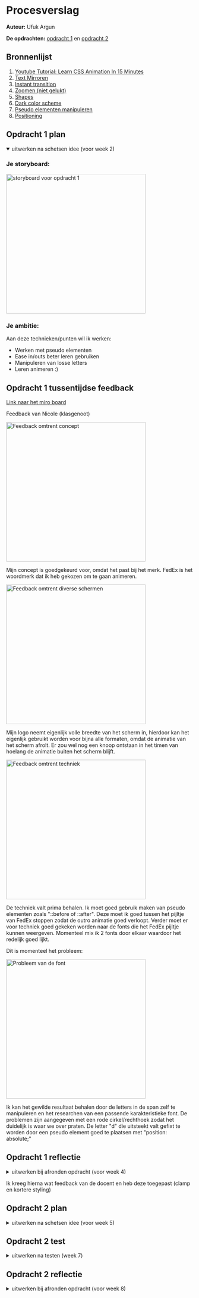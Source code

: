 # Procesverslag

**Auteur:** Ufuk Argun

**De opdrachten:** [opdracht 1](opdracht1/index.html) en [opdracht 2](opdracht2/index.html)

## Bronnenlijst

1. [Youtube Tutorial: Learn CSS Animation In 15 Minutes](https://www.youtube.com/watch?v=YszONjKpgg4)
2. [Text Mirroren](https://www.w3docs.com/snippets/css/how-to-flip-text-with-css.html)
3. [Instant transition](https://stackoverflow.com/questions/45896706/css-transition-is-instant-and-not-fading-into-the-transition)
4. [Zoomen (niet gelukt)](https://stackoverflow.com/questions/61698727/zoom-into-object-until-it-passes-css-html)
5. [Shapes](https://sharkcoder.com/visual/shapes)
6. [Dark color scheme](https://developer.mozilla.org/en-US/docs/Web/CSS/@media/prefers-color-scheme)
7. [Pseudo elementen manipuleren](https://developer.mozilla.org/en-US/docs/Web/CSS/::before)
8. [Positioning](https://stackoverflow.com/questions/7720730/how-to-align-absolutely-positioned-element-to-center)

## Opdracht 1 plan

<details open>
  <summary>uitwerken na schetsen idee (voor week 2)</summary>

### Je storyboard:

  <img src="readme-images/Opdracht1schets.jpeg" width="375px" alt="storyboard voor opdracht 1">

### Je ambitie:

Aan deze technieken/punten wil ik werken:

- Werken met pseudo elementen
- Ease in/outs beter leren gebruiken
- Manipuleren van losse letters
- Leren animeren :)

</details>

## Opdracht 1 tussentijdse feedback

[Link naar het miro board](https://miro.com/app/board/uXjVPw4ZF3E=/)

Feedback van Nicole (klasgenoot)

<img src="readme-images/Feedback-1.png" width="375px" alt="Feedback omtrent concept">

Mijn concept is goedgekeurd voor, omdat het past bij het merk. FedEx is het woordmerk dat ik heb gekozen om te gaan animeren.

<img src="readme-images/Feedback-2.png" width="375px" alt="Feedback omtrent diverse schermen">

Mijn logo neemt eigenlijk volle breedte van het scherm in, hierdoor kan het eigenlijk gebruikt worden voor bijna alle formaten, omdat de animatie van het scherm afrolt. Er zou wel nog een knoop ontstaan in het timen van hoelang de animatie buiten het scherm blijft.

<img src="readme-images/Feedback-3.png" width="375px" alt="Feedback omtrent techniek">

De techniek valt prima behalen. Ik moet goed gebruik maken van pseudo elementen zoals "::before of ::after".
Deze moet ik goed tussen het pijltje van FedEx stoppen zodat de outro animatie goed verloopt.
Verder moet er voor techniek goed gekeken worden naar de fonts die het FedEx pijltje kunnen weergeven.
Momenteel mix ik 2 fonts door elkaar waardoor het redelijk goed lijkt.

Dit is momenteel het probleem:

<img src="readme-images/Probleem-1.png" width="375px" alt="Probleem van de font">

Ik kan het gewilde resultaat behalen door de letters in de span zelf te manipuleren en het researchen van een passende karakteristieke font.
De problemen zijn aangegeven met een rode cirkel/rechthoek zodat het duidelijk is waar we over praten.
De letter "d" die uitsteekt valt gefixt te worden door een pseudo element goed te plaatsen met "position: absolute;"

</details>

## Opdracht 1 reflectie

<details>
  <summary>uitwerken bij afronden opdracht (voor week 4)</summary>

### Je uitkomst - karakteristiek screenshot(s):

  <img src="readme-images/resultaatopdracht1.gif" width="600px" alt="uitomst opdracht 1">

### Dit ging goed/Heb ik geleerd:

#### Maken van animaties en deze toepassen
Het maken en toepassen van meerdere animaties, met delays, achter elkaar.
Een animatie maken lijkt veel makkelijker dan dat het voor mijn gevoel was.
Ik heb ontzettend veel handmatig de spans moeten positioneren doordat ik position absolute gebruik en divs niet zijn toegestaan.
Hier onder ziet u bijvoorbeeld 3 verschillende animaties.

  <img src="readme-images/animatiecode.png" width="375px" alt="animatie codes">

#### Manipuleren van pseudo elementen
Dit is een voorbeeld van hoe ik mijn pseudo elementen manipuleerde.

  <img src="readme-images/pseudoelement1.png" width="375px" alt="pseudo element">

De logica hier achter is eigenlijk vrij simpel, we maken een ::Before, die we de grootte geven tussen de twee letters E en x.
de E en x laten we weg vagen door de kleur van de achtergrond toe te passen (zowel voor dark modus als light)
Hierdoor lijkt het alsof er een pijl ontstaat tussen de letters.
zoals je onderin kunt zien wordt het element ook geanimeerd.
Resultaat:

  <img src="readme-images/arrow.png" width="375px" alt="resultaat arrow">

De tweede Pseudo element die ik gebruikte was weer een ::before,
maar dit keer manipuleerden we text er bij.
Zoals je kan zien in de afbeelding hier onder maken we de tekst "vroom" en roteren we de tekst een stukje.
Ook worden de font-instellingen veranderd.

  <img src="readme-images/pseudoelement2.png" width="375px" alt="pseudo element 2">

Dit is het resultaat er van:

  <img src="readme-images/vroom.png" width="375px" alt="resultaat vroom">

#### Dark theme

Tijdens de les legde Sanne uit hoe we voor de web-browser thema aparte styling konden aangeven.
Dit heb ik toegepast op elementen zoals de achtergrond en de pseudo elementen.
Ik heb dit kunnen realiseren door op deze wijze te werken:

  <img src="readme-images/color-scheme.png" width="375px" alt="color scheme dark">

Door deze feature te implementeren in onze css hebben we nu onze eigen "themas", dit is bijvoorbeeld de dark modus:

  <img src="readme-images/darkmode.png" width="375px" alt="color scheme dark resultaat">

en dit de light modus:

  <img src="readme-images/lightmode.png" width="375px" alt="color scheme light resultaat">



### Dit was lastig/Is niet gelukt:


Het behouden van de juiste posities van de letters na het toepassen van een animatie.
Ik heb geprobeerd te expirimenteren met forwards, backwards, both en none maar ik verloor uiteindelijk te veel haren en tijd dat ik het achter me heb gelaten.

  <img src="readme-images/Fed.png" width="375px" alt="voorbeeld letter spacing">

Hier zit de F van Fed bijvoorbeeld te dichtbij de e nadat er skewing wordt aangeroepen in de animatie, nu zou je denken dat ik simpelweg none; zou kunnen gebruiken, maar de animatie blijft buiten beeld voor enkele secondes.

Dit was het idee:

  <img src="readme-images/pijltjezoom.png" width="375px" alt="inzoomen van pijl">

Maar echter kwam ik er achter dat het vrij complex is doordat ik per span een position absolute gebruik en geen divs kon gebruiken.
nu is de x van Ex een andere hoogte dan de rest, omdat het pijltje moet vormen en ik een representatieve font moest vinden hiervoor.
doordat de x een andere grootte is ontstaan er veel problemen, ook met het afschieten op beeld, deze gaat wat slomer omdat de letter kleiner is.
Ik heb geprobeerd scale te gebruiken maar geen success ;(

Ook werd het complex voor het pijltje, omdat deze richting het midden van het beeld moest, maar er te veel moeite was en handmatig werk om het ook nog responsief te houden.

Ik heb uiteindelijk een andere outro gekozen, namelijk dat het pijltje even opvalt en dan uitvaagt.

</details>

Ik kreeg hierna wat feedback van de docent en heb deze toegepast (clamp en kortere styling)

## Opdracht 2 plan

<details>
  <summary>uitwerken na schetsen idee (voor week 5)</summary>

### Je ontwerp:

![wireflow schets](https://user-images.githubusercontent.com/60386159/231453935-f522b5b8-8b17-4cf1-8b76-271f893bde49.jpeg)

### Je ambitie:

Aan deze technieken/punten wil ik werken:

Keydown events
Input events
Bingo systeem maken
Styling kunnen geven aan JS gegenereerde elementen

</details>

## Opdracht 2 test

<details>
  <summary>uitwerken na testen (week 7)</summary>

Neem minimaal 5 bevindingen op:

### Bevinding 1:

Voor de nieuwe bingonummer was onduidelijk welke het nieuwst was

#### oplossing:

Ik heb met een :before een highlight gegeven aan de nieuwste nummer in de nummers lijst

![image](https://user-images.githubusercontent.com/60386159/231458510-cf02f2f1-0056-4ce5-bce4-b55fa4f63397.png)

Dit is de code hiervoor:

![image](https://user-images.githubusercontent.com/60386159/231459614-a19e5f74-e7bc-49ea-adde-1ce2d6223454.png)

daarnaast heb ik een animatie toegevoegd zodat de nieuwe gerollde nummer groot in het scherm kwam

![image](https://user-images.githubusercontent.com/60386159/231459191-8d52cce1-8122-4939-82ff-8d98c1d03dc1.png)

Dit is de code hiervoor:

![image](https://user-images.githubusercontent.com/60386159/231459751-f150faa0-fe70-41b7-a1de-55fd079fc2c7.png)

Samen met JS maak ik een element aan die ik deze class geef:

![image](https://user-images.githubusercontent.com/60386159/231460037-6d4e8801-9308-4241-a00c-e4269dcdcef5.png)


### Bevinding 2:

De gebruiker ziet niet altijd de bingo nummers die ze kunnen matchen

#### oplossing:

Door het gebruiken van micro-interaction hebben de matchbare bingonummers nu een kleine animatie:

![image](https://user-images.githubusercontent.com/60386159/231458766-7ad7827c-9450-4106-9903-790411a7c79e.png)

Hier is het bingo getal 12 bijvoorbeeld beschikbaar.

door deze animatie:

![image](https://user-images.githubusercontent.com/60386159/231458954-d290d4ca-1f9d-4ecf-b48c-7157d3e59df8.png)

### Bevinding 3:

de user kon in de input UI event ook letters als input geven, terwijl de gerollde nummers hier alleen inkomen

Dit heb ik gefixt door simpelweg in de html type="number" aan te geven

![image](https://user-images.githubusercontent.com/60386159/231460230-d5b00002-bdff-41ac-a039-8c23cf7c30a5.png)

</details>

## Opdracht 2 reflectie

<details>
  <summary>uitwerken bij afronden opdracht (voor week 8)</summary>

### Je uitkomst - karakteristiek screenshot(s):

  Dark-mode small screen
  ![animation](https://user-images.githubusercontent.com/60386159/231458016-db0e98a4-7186-4f55-8465-dc5f31563efa.png)
  
  Light mode medium screen
  ![image](https://user-images.githubusercontent.com/60386159/231458301-4c29e753-ac1e-4df4-8ccc-070846096a27.png)


### Dit ging goed/Heb ik geleerd:

Korte omschrijving met plaatje(s)

  <img src="readme-images/dummy-plaatje.svg" width="375px" alt="top">

### Dit was lastig/Is niet gelukt:

Korte omschrijving met plaatje(s)

  <img src="readme-images/dummy-plaatje.svg" width="375px" alt="bummer">
</details>

